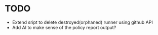 # TODO

- Extend sript to delete destroyed(orphaned) runner using github API
- Add AI to make sense of the policy report output?
